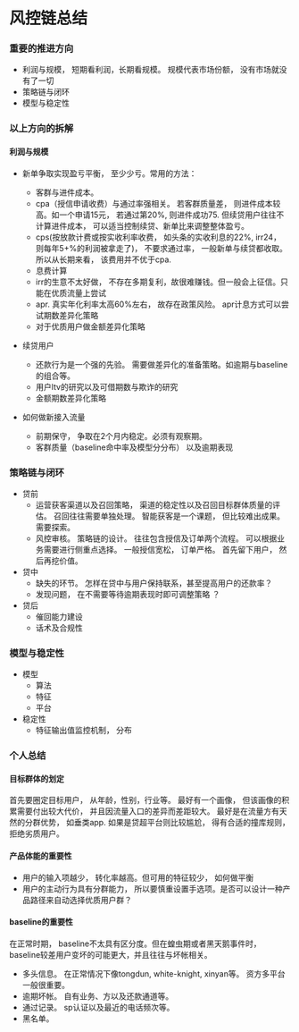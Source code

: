 # 风控链总结

### 重要的推进方向
- 利润与规模， 短期看利润，长期看规模。 规模代表市场份额， 没有市场就没有了一切 
- 策略链与闭环
- 模型与稳定性

### 以上方向的拆解
#### 利润与规模
- 新单争取实现盈亏平衡， 至少少亏。常用的方法：
    - 客群与进件成本。 
    - cpa（授信申请收费）与通过率强相关。 若客群质量差， 则进件成本较高。如一个申请15元， 若通过第20%, 则进件成功75. 但续贷用户往往不计算进件成本， 可以适当控制续贷、新单比来调整整体盈亏。
    - cps(按放款计费或按实收利率收费， 如头条的实收利息的22%, irr24， 则每年5+%的利润被拿走了)， 不要求通过率， 一般新单与续贷都收取。 所以从长期来看， 该费用并不优于cpa. 
    - 息费计算
    - irr的生意不太好做， 不存在多期复利，故很难赚钱。但一般会上征信。只能在优质流量上尝试
    - apr. 真实年化利率太高60%左右， 故存在政策风险。 apr计息方式可以尝试期数差异化策略
    - 对于优质用户做金额差异化策略
    
- 续贷用户
    - 还款行为是一个强的先验。 需要做差异化的准备策略。如逾期与baseline的组合等。
    - 用户ltv的研究以及可借期数与欺诈的研究 
    - 金额期数差异化策略
    
- 如何做新接入流量
    - 前期保守， 争取在2个月内稳定。必须有观察期。
    - 客群质量（baseline命中率及模型分分布） 以及逾期表现
    
### 策略链与闭环
- 贷前
    - 运营获客渠道以及召回策略， 渠道的稳定性以及召回目标群体质量的评估。 召回往往需要单独处理。 智能获客是一个课题， 但比较难出成果。需要探索。
    - 风控审核。  策略链的设计。 往往包含授信及订单两个流程。 可以根据业务需要进行侧重点选择。 一般授信宽松， 订单严格。 首先留下用户， 然后再挖价值。 
- 贷中
    - 缺失的环节。 怎样在贷中与用户保持联系，甚至提高用户的还款率？ 
    - 发现问题， 在不需要等待逾期表现时即可调整策略 ？
- 贷后
    - 催回能力建设
    - 话术及合规性

### 模型与稳定性
- 模型
    - 算法
    - 特征
    - 平台
- 稳定性
    - 特征输出值监控机制， 分布
    

### 个人总结
#### 目标群体的划定
首先要圈定目标用户， 从年龄，性别，行业等。 最好有一个画像， 但该画像的积累需要付出较大代价， 并且因流量入口的差异而差距较大。 最好是在流量方有天然的分群优势， 如垂类app. 如果是贷超平台则比较尴尬， 得有合适的撞库规则， 拒绝劣质用户。 
#### 产品体能的重要性
- 用户的输入项越少， 转化率越高。但可用的特征较少， 如何做平衡
- 用户的主动行为具有分群能力， 所以要慎重设置手选项。是否可以设计一种产品路径来自动选择优质用户群？
####  baseline的重要性
在正常时期， baseline不太具有区分度。但在蝗虫期或者黑天鹅事件时， baseline较差用户变坏的可能更大，并且往往与坏帐相关。
- 多头信息。 在正常情况下像tongdun, white-knight, xinyan等。 资方多平台一般很重要。
- 逾期坏帐。 自有业务、方以及还款通道等。
- 通过记录。 sp认证以及最近的电话频次等。
- 黑名单。
     
    